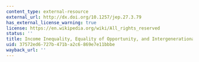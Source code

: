 ```yaml
---
content_type: external-resource
external_url: http://dx.doi.org/10.1257/jep.27.3.79
has_external_license_warning: true
license: https://en.wikipedia.org/wiki/All_rights_reserved
status: ''
title: Income Inequality, Equality of Opportunity, and Intergenerational Mobility
uid: 37572ed6-727b-471b-a2c6-869e7e11bbbe
wayback_url: ''
---
```

